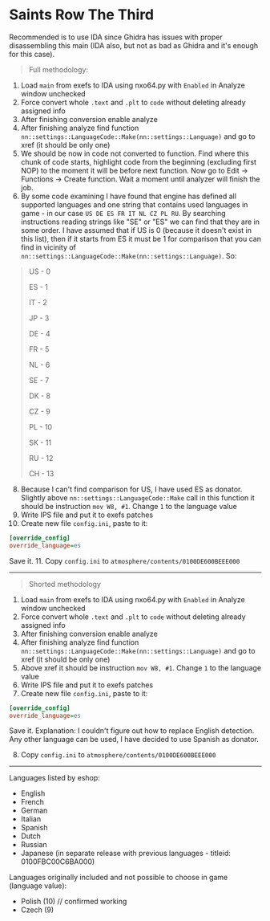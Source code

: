 # Saints Row The Third

Recommended is to use IDA since Ghidra has issues with proper disassembling this main (IDA also, but not as bad as Ghidra and it's enough for this case). 

> Full methodology:
1. Load `main` from exefs to IDA using nxo64.py with `Enabled` in Analyze window unchecked
2. Force convert whole `.text` and `.plt` to `code` without deleting already assigned info
3. After finishing conversion enable analyze
4. After finishing analyze find function `nn::settings::LanguageCode::Make(nn::settings::Language)` and go to xref (it should be only one)
5. We should be now in code not converted to function. Find where this chunk of code starts, highlight code from the beginning (excluding first NOP) to the moment it will be before next function. Now go to Edit -> Functions -> Create function. Wait a moment until analyzer will finish the job.
6. By some code examining I have found that engine has defined all supported languages and one string that contains used languages in game - in our case `US DE ES FR IT NL CZ PL RU`. 
By searching instructions reading strings like "SE" or "ES" we can find that they are in some order. I have assumed that if US is 0 (because it doesn't exist in this list), then if it starts from ES it must be 1 for comparison that you can find in vicinity of `nn::settings::LanguageCode::Make(nn::settings::Language)`. So:
> US - 0
>
> ES - 1
>
> IT - 2
>
> JP - 3
>
> DE - 4
>
> FR - 5
>
> NL - 6
>
> SE - 7
>
> DK - 8
>
> CZ - 9
>
> PL - 10
>
> SK - 11
>
> RU - 12
>
> CH - 13
8. Because I can't find comparison for US, I have used ES as donator. Slightly above `nn::settings::LanguageCode::Make` call in this function it should be instruction `mov W8, #1`. Change `1` to the language value
9. Write IPS file and put it to exefs patches
10. Create new file `config.ini`, paste to it:
```ini
[override_config]
override_language=es
```
Save it.
11. Copy `config.ini` to `atmosphere/contents/0100DE600BEEE000`

---

> Shorted methodology
1. Load `main` from exefs to IDA using nxo64.py with `Enabled` in Analyze window unchecked
2. Force convert whole `.text` and `.plt` to `code` without deleting already assigned info
3. After finishing conversion enable analyze
4. After finishing analyze find function `nn::settings::LanguageCode::Make(nn::settings::Language)` and go to xref (it should be only one)
5. Above xref it should be instruction `mov W8, #1`. Change `1` to the language value
6. Write IPS file and put it to exefs patches
7. Create new file `config.ini`, paste to it:
```ini
[override_config]
override_language=es
```
Save it.
Explanation: I couldn't figure out how to replace English detection. Any other language can be used, I have decided to use Spanish as donator.

8. Copy `config.ini` to `atmosphere/contents/0100DE600BEEE000`

---

Languages listed by eshop:
- English
- French
- German
- Italian
- Spanish 
- Dutch
- Russian
- Japanese (in separate release with previous languages - titleid: 0100FBC00C6BA000)

Languages originally included and not possible to choose in game (language value):
- Polish (10) // confirmed working
- Czech (9)

